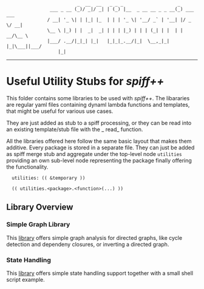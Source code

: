 
```    
                          _  __  __   _ _ _                    _           
                ___ _ __ (_)/ _|/ _| | (_) |__  _ __ __ _ _ __(_) ___  ___ 
               / __| '_ \| | |_| |_  | | | '_ \| '__/ _` | '__| |/ _ \/ __|
               \__ \ |_) | |  _|  _| | | | |_) | | | (_| | |  | |  __/\__ \
               |___/ .__/|_|_| |_|   |_|_|_.__/|_|  \__,_|_|  |_|\___||___/
                   |_|                                                                                         
```

---

# Useful Utility Stubs for _spiff++_

This folder contains some libraries to be used with _spiff++_. 
The libararies are regular yaml files containing dynaml lambda functions
and templates, that might be useful for various use cases.

They are just added as stub to a spiff processing, or they can be read
into an existing template/stub file with the _ read_ function.

All the libraries offered here follow the same basic layout that
makes them additive. Every package is stored in a separate file. They
can just be added as spiff merge stub and aggregate under
the top-level node `utilities` providing an own sub-level node representing
the package finally offering the functionality.

```
  utilities: (( &temporary ))
  
  (( utilities.<package>.<function>(...) ))
```


## Library Overview

### Simple Graph Library

This [library](graph/README.md) offers simple graph analysis for directed graphs, like cycle
detection and dependeny closures, or inverting a directed graph.

### State Handling

This [library](state/README.md) offers simple state handling support together 
with a small shell script example.

